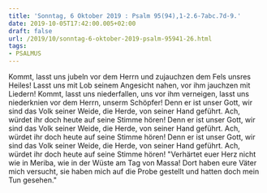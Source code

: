 ```yaml
---
title: 'Sonntag, 6 Oktober 2019 : Psalm 95(94),1-2.6-7abc.7d-9.'
date: 2019-10-05T17:42:00.005+02:00
draft: false
url: /2019/10/sonntag-6-oktober-2019-psalm-95941-26.html
tags: 
- PSALMUS
---
```


Kommt, lasst uns jubeln vor dem Herrn und zujauchzen dem Fels unsres Heiles! Lasst uns mit Lob seinem Angesicht nahen, vor ihm jauchzen mit Liedern! Kommt, lasst uns niederfallen, uns vor ihm verneigen, lasst uns niederknien vor dem Herrn, unserm Schöpfer! Denn er ist unser Gott, wir sind das Volk seiner Weide, die Herde, von seiner Hand geführt. Ach, würdet ihr doch heute auf seine Stimme hören! Denn er ist unser Gott, wir sind das Volk seiner Weide, die Herde, von seiner Hand geführt. Ach, würdet ihr doch heute auf seine Stimme hören! Denn er ist unser Gott, wir sind das Volk seiner Weide, die Herde, von seiner Hand geführt. Ach, würdet ihr doch heute auf seine Stimme hören! "Verhärtet euer Herz nicht wie in Meriba, wie in der Wüste am Tag von Massa! Dort haben eure Väter mich versucht, sie haben mich auf die Probe gestellt und hatten doch mein Tun gesehen."